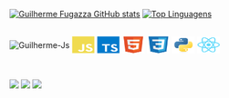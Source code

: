 [![Guilherme Fugazza GitHub stats](https://github-readme-stats.vercel.app/api?username=GuilhermeFugazza&show_icons=true&theme=radical)](https://github.com/anuraghazra/github-readme-stats)
[![Top Linguagens](https://github-readme-stats.vercel.app/api/top-langs/?username=GuilhermeFugazza&layout=compact&show_icons=true&theme=radical)](https://github.com/anuraghazra/github-readme-stats)

<div style="display: inline_block"><br>
<img src="https://cdn.jsdelivr.net/gh/devicons/devicon/icons/java/java-plain.svg" /
 <img align="center" alt="Guilherme-Js" height="30" width="40" src="https://raw.githubusercontent.com/devicons/devicon/master/icons/javascript/javascript-plain.svg">
  <img align="center" alt="Guilherme-Js" height="30" width="40" src="https://raw.githubusercontent.com/devicons/devicon/master/icons/javascript/javascript-plain.svg">
  <img align="center" alt="Guilherme-Ts" height="30" width="40" src="https://raw.githubusercontent.com/devicons/devicon/master/icons/typescript/typescript-plain.svg">
  <img align="center" alt="Guilherme-HTML" height="30" width="40" src="https://raw.githubusercontent.com/devicons/devicon/master/icons/html5/html5-original.svg">
  <img align="center" alt="Guilherme-CSS" height="30" width="40" src="https://raw.githubusercontent.com/devicons/devicon/master/icons/css3/css3-original.svg">
 <img align="center" alt="Rafa-Python" height="30" width="40" src="https://raw.githubusercontent.com/devicons/devicon/master/icons/python/python-original.svg">
 <img align="center" alt="Rafa-React" height="30" width="40" src="https://raw.githubusercontent.com/devicons/devicon/master/icons/react/react-original.svg">
</div
</div>
  
  ##
 
</br>
<div> 
  <a href="https://www.instagram.com/gui_fugazza/" target="_blank"><img src="https://img.shields.io/badge/-Instagram-%23E4405F?style=for-the-badge&logo=instagram&logoColor=white" target="_blank"></a>
  <a href = "mailto:guilhermefugazza05@gmail.com"><img src="https://img.shields.io/badge/-Gmail-%23333?style=for-the-badge&logo=gmail&logoColor=white" target="_blank"></a>
 <a href="https://discord.gg/wagxzStdcR" target="_blank"><img src="https://img.shields.io/badge/Discord-7289DA?style=for-the-badge&logo=discord&logoColor=white" target="_blank"></a>
</div>

